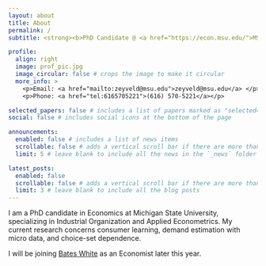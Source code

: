 ```yaml
---
layout: about
title: About
permalink: /
subtitle: <strong><b>PhD Candidate @ <a href="https://econ.msu.edu/">MSU Economics</a> • Industrial Organization & Applied Econometrics</b></strong>

profile:
  align: right
  image: prof_pic.jpg
  image_circular: false # crops the image to make it circular
  more_info: >
    <p>Email: <a href="mailto:zeyveld@msu.edu">zeyveld@msu.edu</a> </p>
    <p>Phone: <a href="tel:6165705221">(616) 570-5221</a></p> 

selected_papers: false # includes a list of papers marked as "selected={true}"
social: false # includes social icons at the bottom of the page

announcements:
  enabled: false # includes a list of news items
  scrollable: false # adds a vertical scroll bar if there are more than 3 news items
  limit: 5 # leave blank to include all the news in the `_news` folder

latest_posts:
  enabled: false
  scrollable: false # adds a vertical scroll bar if there are more than 3 new posts items
  limit: 3 # leave blank to include all the blog posts
---
```


I am a PhD candidate in Economics at Michigan State University, specializing in Industrial Organization and Applied Econometrics. My current research concerns consumer learning, demand estimation with micro data, and choice-set dependence.

I will be joining <a href="https://www.bateswhite.com/">Bates White</a> as an Economist later this year.
